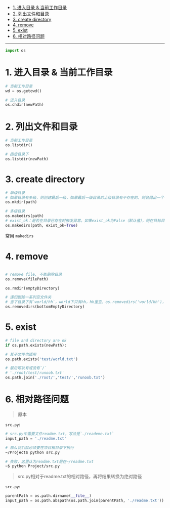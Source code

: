 - [1. 进入目录 & 当前工作目录](#1-进入目录--当前工作目录)
- [2. 列出文件和目录](#2-列出文件和目录)
- [3. create directory](#3-create-directory)
- [4. remove](#4-remove)
- [5. exist](#5-exist)
- [6. 相对路径问题](#6-相对路径问题)
---

```python
import os
```
# 1. 进入目录 & 当前工作目录 

```python
# 当前工作目录
wd = os.getcwd()

# 进入目录
os.chdir(newPath)
```
# 2. 列出文件和目录

```python
# 当前工作目录
os.listdir()

# 指定目录下
os.listdir(newPath)
```
# 3. create directory
```python
# 单级目录
# 如果目录有多级，则创建最后一级，如果最后一级目录的上级目录有不存在的，则会抛出一个 OSError
os.mkdir(path)

# 多级目录
os.makedirs(path)
# exist_ok：是否在目录已存在时触发异常。如果exist_ok为False（默认值），则在目标目录已存在的情况下触发FileExistsError异常；如果exist_ok为True，则不会触发异常。
os.makedirs(path, exist_ok=True)
```
常用 `makedirs`
# 4. remove

```python

# remove file, 不能删除目录
os.remove(filePath) 

os.rmdir(emptyDirectory) 

# 递归删除一系列空文件夹
# 当下目录下有`world/hh`，world下只有hh，hh里空，os.removedirs('world/hh')，hh是空文件夹被删，world是空文件被删除，到当前目录为止
os.removedirs(bottomEmptyDirectory)
```
# 5. exist

```python
# file and directory are ok
if os.path.exists(newPath):

# 其子文件也适用
os.path.exists('test/world.txt')
```

```python
# 最后可以有或没有`/`
# './root/test/runoob.txt'
os.path.join('./root/','test/','runoob.txt')
```

# 6. 相对路径问题
> 原本

`src.py`:
```python
# src.py中需要文件readme.txt，写法是`./reademe.txt`
input_path = './readme.txt'
```
```bash
# 那么我们就必须要在项目根目录下执行
~/Project$ python src.py

# 失败，这里认为readme.txt是在~/readme.txt
~$ python Project/src.py
```
> src.py相对于readme.txt的相对路径，再将结果转换为绝对路径

`src.py`:
```python
parentPath = os.path.dirname(__file__)
input_path = os.path.abspath(os.path.join(parentPath, './readme.txt'))
```
